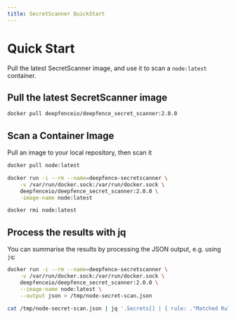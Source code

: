 ```yaml
---
title: SecretScanner QuickStart
---
```


# Quick Start

Pull the latest SecretScanner image, and use it to scan a `node:latest` container.

## Pull the latest SecretScanner image

```bash
docker pull deepfenceio/deepfence_secret_scanner:2.0.0
```

## Scan a Container Image

Pull an image to your local repository, then scan it

```bash
docker pull node:latest

docker run -i --rm --name=deepfence-secretscanner \
	-v /var/run/docker.sock:/var/run/docker.sock \
	deepfenceio/deepfence_secret_scanner:2.0.0 \
	-image-name node:latest

docker rmi node:latest
```

## Process the results with jq

You can summarise the results by processing the JSON output, e.g. using `jq`:

```bash
docker run -i --rm --name=deepfence-secretscanner \
    -v /var/run/docker.sock:/var/run/docker.sock \
    deepfenceio/deepfence_secret_scanner:2.0.0 \
    --image-name node:latest \
    --output json > /tmp/node-secret-scan.json

cat /tmp/node-secret-scan.json | jq '.Secrets[] | { rule: ."Matched Rule Name", file: ."Full File Name" }'
```